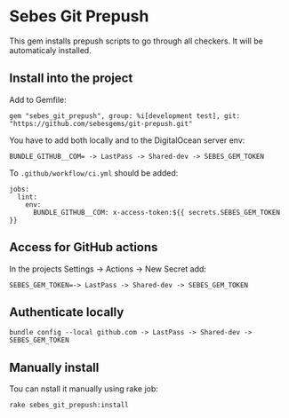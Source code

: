 # Sebes Git Prepush

This gem installs prepush scripts to go through all checkers. 
It will be automaticaly installed.

## Install into the project
Add to Gemfile:
```
gem "sebes_git_prepush", group: %i[development test], git: "https://github.com/sebesgems/git-prepush.git"
```
You have to add both locally and to the DigitalOcean server env:
```
BUNDLE_GITHUB__COM= -> LastPass -> Shared-dev -> SEBES_GEM_TOKEN
```
To `.github/workflow/ci.yml` should be added:
```
jobs:
  lint:
    env:
      BUNDLE_GITHUB__COM: x-access-token:${{ secrets.SEBES_GEM_TOKEN }}
```

## Access for GitHub actions 

In the projects Settings -> Actions -> New Secret add:

```
SEBES_GEM_TOKEN=-> LastPass -> Shared-dev -> SEBES_GEM_TOKEN
```

## Authenticate locally

```
bundle config --local github.com -> LastPass -> Shared-dev -> SEBES_GEM_TOKEN
```


## Manually install

Tou can nstall it manually using rake job:

```
rake sebes_git_prepush:install
```
